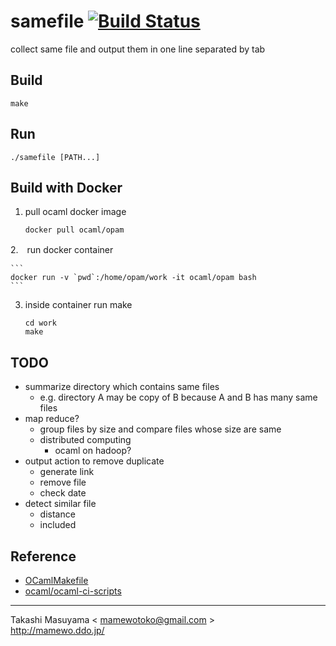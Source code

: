 samefile [![Build Status](https://travis-ci.org/mamewotoko/samefile.svg?branch=master)](https://travis-ci.org/mamewotoko/samefile)
========
collect same file and output them in one line separated by tab

Build
-----

```
make
```

Run
---

```
./samefile [PATH...]
```

Build with Docker
------------------
1. pull ocaml docker image 

    ```
    docker pull ocaml/opam
    ```
2.　run docker container

    ```
    docker run -v `pwd`:/home/opam/work -it ocaml/opam bash
    ```
3. inside container run make

    ```
    cd work
    make
    ```

TODO
----
* summarize directory which contains same files
  * e.g. directory A may be copy of B because A and B has many same files
* map reduce?
  * group files by size and compare files whose size are same
  * distributed computing
    * ocaml on hadoop?
* output action to remove duplicate
  * generate link
  * remove file
  * check date
* detect similar file
  * distance
  * included

Reference
---------
* [OCamlMakefile](http://mmottl.github.io/ocaml-makefile/)
* [ocaml/ocaml-ci-scripts](https://github.com/ocaml/ocaml-ci-scripts)

----
Takashi Masuyama < mamewotoko@gmail.com >  
http://mamewo.ddo.jp/
